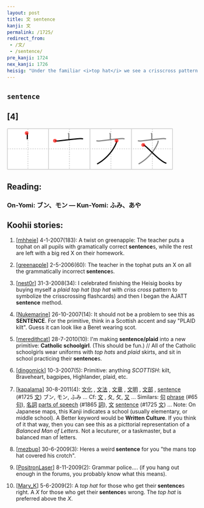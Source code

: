 ```yaml
---
layout: post
title: 文 sentence
kanji: 文
permalink: /1725/
redirect_from:
 - /文/
 - /sentence/
pre_kanji: 1724
nex_kanji: 1726
heisig: "Under the familiar <i>top hat</i> we see a crisscross pattern or design, like that found on woodwork or garments. This should make an ugly enough image to help remember it. It can be associated with <b>sentence</b> by thinking of a <b>sentence</b> as a grammatical pattern."
---
```


## `sentence`

## [4]

<div class="stroke"><img src="../images/E69687.png" /></div>

## Reading:

### On-Yomi: ブン、モン &mdash; Kun-Yomi: ふみ、あや

## Koohii stories:

1) [<a href="http://kanji.koohii.com/profile/mhheie">mhheie</a>] 4-1-2007(183): A twist on greenapple: The teacher puts a tophat on all pupils with gramatically correct<strong> sentence</strong>s, while the rest are left with a big red X on their homework. 

2) [<a href="http://kanji.koohii.com/profile/greenapple">greenapple</a>] 2-5-2006(60): The teacher in the tophat puts an X on all the grammatically incorrect<strong> sentence</strong>s. 

3) [<a href="http://kanji.koohii.com/profile/nest0r">nest0r</a>] 31-3-2008(34): I celebrated finishing the Heisig books by buying myself a <em>plaid top hat</em> (<em>top hat</em> with <em>criss cross</em> pattern to symbolize the crisscrossing flashcards) and then I began the AJATT<strong> sentence</strong> method. 

4) [<a href="http://kanji.koohii.com/profile/Nukemarine">Nukemarine</a>] 26-10-2007(14): It should not be a problem to see this as<strong> SENTENCE</strong>. For the primitive, think in a Scottish accent and say &quot;PLAID kilt&quot;. Guess it can look like a Beret wearing scot. 

5) [<a href="http://kanji.koohii.com/profile/meredithcat">meredithcat</a>] 28-7-2010(10): I&#039;m making <strong>sentence/plaid</strong> into a new primitive: <strong>Catholic schoolgirl</strong>. (This should be fun.) // All of the Catholic schoolgirls wear uniforms with <em>top hats</em> and <em>plaid</em> skirts, and sit in school practicing their<strong> sentence</strong>s. 

6) [<a href="http://kanji.koohii.com/profile/dingomick">dingomick</a>] 10-3-2007(5): Primitive: anything <em>SCOTTISH</em>: kilt, Braveheart, bagpipes, Highlander, plaid, etc. 

7) [<a href="http://kanji.koohii.com/profile/kapalama">kapalama</a>] 30-8-2011(4):   <a href="http://jisho.org/kanji/details/文化">文化</a>  ,   <a href="http://jisho.org/kanji/details/文法">文法</a>  ,   <a href="http://jisho.org/kanji/details/文章">文章</a>  ,   <a href="http://jisho.org/kanji/details/文明">文明</a>  ,   <a href="http://jisho.org/kanji/details/文部">文部</a>  , <a href="../1725">sentence</a> <span class="index">(#1725 <a href="http://jisho.org/kanji/details/文">文</a>)</span> ブン, モン, ふみ ... Cf:   <a href="http://jisho.org/kanji/details/文">文</a>  , 夂, 攵,   <a href="http://jisho.org/kanji/details/又">又</a>   ... Similars:   <a href="http://jisho.org/kanji/details/句">句</a>   <a href="../65">phrase</a> <span class="index">(#65 <a href="http://jisho.org/kanji/details/句">句</a>)</span>,   <a href="http://jisho.org/kanji/details/名詞">名詞</a>   <a href="../1865">parts of speech</a> <span class="index">(#1865 <a href="http://jisho.org/kanji/details/詞">詞</a>)</span>,   <a href="http://jisho.org/kanji/details/文">文</a>  <a href="../1725">sentence</a> <span class="index">(#1725 <a href="http://jisho.org/kanji/details/文">文</a>)</span> ... Note: On Japanese maps, this Kanji indicates a school (usually elementary, or middle school). A Better keyword would be <strong>Written Culture</strong>. If you think of it that way, then you can see this as a picttorial representation of a <em>Balanced Man of Letters</em>. Not a lecuturer, or a taskmaster, but a balanced man of letters. 

8) [<a href="http://kanji.koohii.com/profile/mezbup">mezbup</a>] 30-6-2009(3): Heres a weird<strong> sentence</strong> for you &quot;the mans top hat covered his crotch&quot;. 

9) [<a href="http://kanji.koohii.com/profile/PositronLaser">PositronLaser</a>] 8-11-2009(2): Grammar police.... (if you hang out enough in the forums, you probably know what this means). 

10) [<a href="http://kanji.koohii.com/profile/Mary_K">Mary_K</a>] 5-6-2009(2): A <em>top hat</em> for those who get their<strong> sentence</strong>s right. A <em>X</em> for those who get their<strong> sentence</strong>s wrong. The <em>top hat</em> is preferred above the <em>X</em>. 
